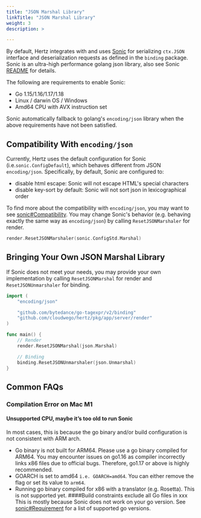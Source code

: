 ```yaml
---
title: "JSON Marshal Library"
linkTitle: "JSON Marshal Library"
weight: 3
description: >

---
```


By default, Hertz integrates with and uses [Sonic](https://github.com/bytedance/sonic) for serializing `ctx.JSON` interface and deserialization requests as defined in the `binding` package.
Sonic is an ultra-high performance golang json library, also see Sonic [README](https://github.com/bytedance/sonic) for details.

The following are requirements to enable Sonic:
- Go 1.15/1.16/1.17/1.18
- Linux / darwin OS / Windows
- Amd64 CPU with AVX instruction set

Sonic automatically fallback to golang's `encoding/json` library when the above requirements have not been satisfied.

## Compatibility With `encoding/json`

Currently, Hertz uses the default configuration for Sonic (i.e.`sonic.ConfigDefault`), which behaves different from JSON `encoding/json`.
Specifically, by default, Sonic are configured to:
- disable html escape: Sonic will not escape HTML's special characters
- disable key-sort by default: Sonic will not sort json in lexicographical order

To find more about the compatibility with `encoding/json`, you may want to see [sonic#Compatibility](https://github.com/bytedance/sonic#compatibility).
You may change Sonic's behavior (e.g. behaving exactly the same way as `encoding/json`) by calling `ResetJSONMarshaler` for render.

```go
render.ResetJSONMarshaler(sonic.ConfigStd.Marshal)
```


## Bringing Your Own JSON Marshal Library

If Sonic does not meet your needs, you may provide your own implementation by calling `ResetJSONMarshal` for render and `ResetJSONUnmarshaler` for binding.

```go
import (
    "encoding/json"

    "github.com/bytedance/go-tagexpr/v2/binding"
    "github.com/cloudwego/hertz/pkg/app/server/render"
)

func main() {
    // Render
    render.ResetJSONMarshal(json.Marshal)

    // Binding
    binding.ResetJSONUnmarshaler(json.Unmarshal)
}
```
## Common FAQs

### Compilation Error on Mac M1
#### Unsupported CPU, maybe it’s too old to run Sonic
In most cases, this is because the go binary and/or build configuration is not consistent with ARM arch.
- Go binary is not built for ARM64. Please use a go binary compiled for ARM64. You may encounter issues on go1.16 as compiler incorrectly links x86 files due to official bugs.
Therefore, go1.17 or above is highly recommended.
- GOARCH is set to amd64 `i.e. GOARCH=amd64`. You can either remove the flag or set its value to `arm64`.
- Running go binary compiled for x86 with a translator (e.g. Rosetta). This is not supported yet.
####Build constraints exclude all Go files in xxx
This is mostly because Sonic does not work on your go version. See [sonic#Requirement](https://github.com/bytedance/sonic#requirement) for a list of supported go versions.
